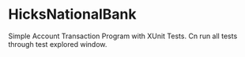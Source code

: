 # HicksNationalBank

Simple Account Transaction Program with XUnit Tests. Cn run all tests through test explored window.
